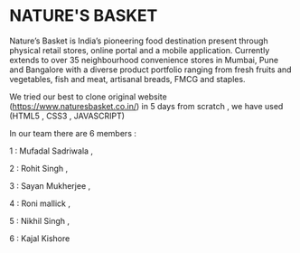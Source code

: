
# NATURE'S BASKET

Nature’s Basket is India’s pioneering food destination present through physical retail stores, online portal and a mobile application. Currently extends to over 35 neighbourhood convenience stores in Mumbai, Pune and Bangalore with a diverse product portfolio ranging from fresh fruits and vegetables, fish and meat, artisanal breads, FMCG and staples.

We tried our best to clone original website (https://www.naturesbasket.co.in/) in 5 days 
from scratch , we have used (HTML5 , CSS3 , JAVASCRIPT)

In our team there are 6 members :

1 : Mufadal Sadriwala ,

2 : Rohit Singh , 

3 : Sayan Mukherjee , 

4 : Roni mallick , 

5 : Nikhil Singh , 

6 : Kajal Kishore

